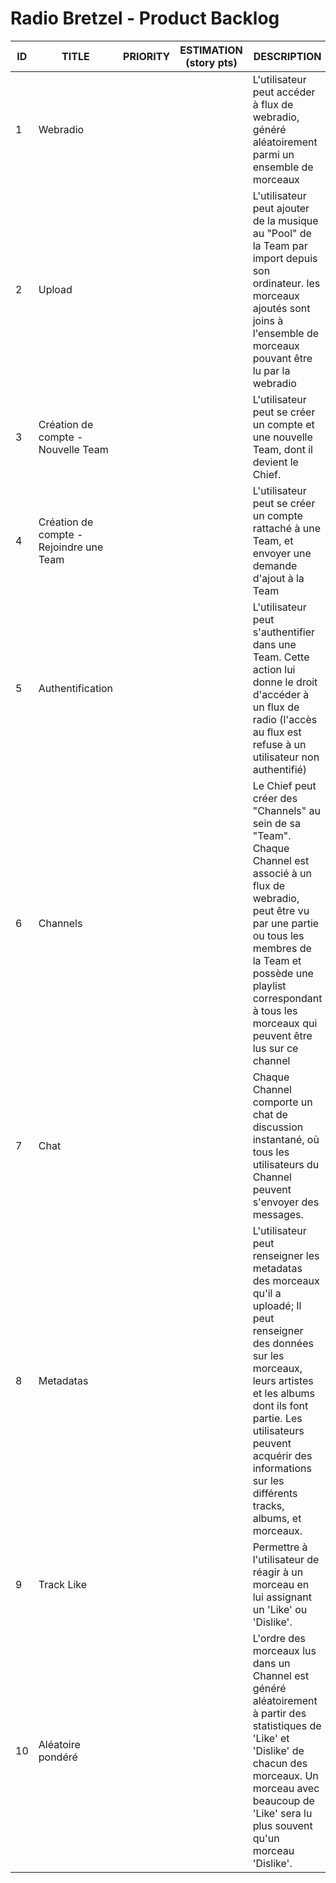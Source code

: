 # Radio Bretzel - Product Backlog

ID | TITLE | PRIORITY | ESTIMATION (story pts) | DESCRIPTION | COMMENTS
---|-------|----------|------------------------|-------------|---------
1 | Webradio | | | L'utilisateur peut accéder à flux de webradio, généré aléatoirement parmi un ensemble de morceaux |
2 | Upload | | | L'utilisateur peut ajouter de la musique au "Pool" de la Team par import depuis son ordinateur. les morceaux ajoutés sont joins à l'ensemble de morceaux pouvant être lu par la webradio |
3 | Création de compte - Nouvelle Team | | | L'utilisateur peut se créer un compte et une nouvelle Team, dont il devient le Chief. |
4 | Création de compte - Rejoindre une Team | | | L'utilisateur peut se créer un compte rattaché à une Team, et envoyer une demande d'ajout à la Team |
5 | Authentification | | | L'utilisateur peut s'authentifier dans une Team. Cette action lui donne le droit d'accéder à un flux de radio (l'accès au flux est refuse à un utilisateur non authentifié) |
6 | Channels | | | Le Chief peut créer des "Channels" au sein de sa "Team". Chaque Channel est associé à un flux de webradio, peut être vu par une partie ou tous les membres de la Team et possède une playlist correspondant à tous les morceaux qui peuvent être lus sur ce channel |
7 | Chat | | | Chaque Channel comporte un chat de discussion instantané, où tous les utilisateurs du Channel peuvent s'envoyer des messages. |
8 | Metadatas | | | L'utilisateur peut renseigner les metadatas des morceaux qu'il a uploadé; Il peut renseigner des données sur les morceaux, leurs artistes et les albums dont ils font partie. Les utilisateurs peuvent acquérir des informations sur les différents tracks, albums, et morceaux. |
9 | Track Like | | | Permettre à l'utilisateur de réagir à un morceau en lui assignant un 'Like' ou 'Dislike'. |
10 | Aléatoire pondéré | | | L'ordre des morceaux lus dans un Channel est généré aléatoirement à partir des statistiques de 'Like' et 'Dislike' de chacun des morceaux. Un morceau avec beaucoup de 'Like' sera lu plus souvent qu'un morceau 'Dislike'. |
